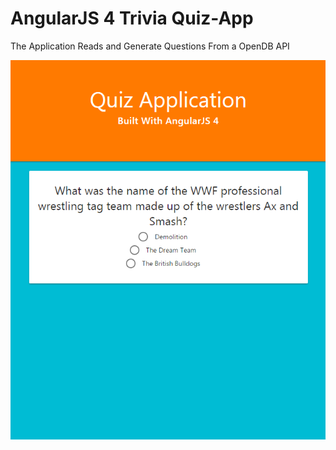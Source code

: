 # AngularJS 4 Trivia  Quiz-App
The Application Reads and Generate Questions From a OpenDB API


![Flowers](/app.png)
